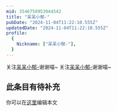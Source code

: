 ```yaml
---
mid: 3546758953044542
title: "呆呆小郁-"
pubDate: "2024-11-04T11:22:10.555Z"
updatedDate: "2024-11-04T11:22:10.555Z"
profile:
  {
    Nickname: ["呆呆小郁-"],
  }
---
```


关注[呆呆小郁-](https://space.bilibili.com/3546758953044542)谢谢喵~ 关注[呆呆小郁-](https://space.bilibili.com/3546758953044542)谢谢喵~

## 此条目有待补充
你可以在[这里](https://github.com/Yuhanawa/VTuber.ICU/edit/master/src/content/v/呆呆小郁-/index.md)编辑本文
